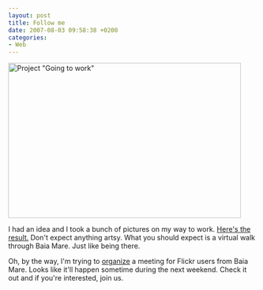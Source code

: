 ```yaml
---
layout: post
title: Follow me
date: 2007-08-03 09:58:38 +0200
categories:
- Web
---
```

<a href="http://www.flickr.com/photos/janos/sets/72157601092213316/detail/"><img src="http://www.rusiczki.net/blog/blogpics/project-going-to-work-thumbnails.jpg" width="471" height="315" border="0" alt='Project "Going to work"' class="image" /></a>

I had an idea and I took a bunch of pictures on my way to work. <a href="http://www.flickr.com/photos/janos/sets/72157601092213316/detail/">Here's the result.</a> Don't expect anything artsy. What you should expect is a virtual walk through Baia Mare. Just like being there.

Oh, by the way, I'm trying to <a href="http://www.flickr.com/groups/baia-mare/discuss/72157600865421799/">organize</a> a meeting for Flickr users from Baia Mare. Looks like it'll happen sometime during the next weekend. Check it out and if you're interested, join us.
